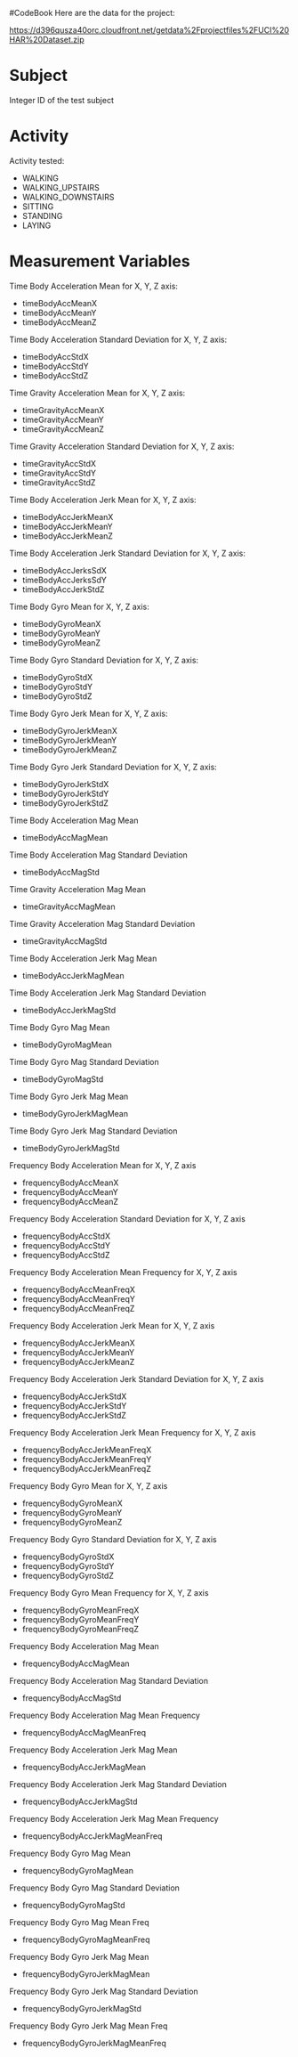#CodeBook
Here are the data for the project: 

https://d396qusza40orc.cloudfront.net/getdata%2Fprojectfiles%2FUCI%20HAR%20Dataset.zip 

Subject
=========================================
Integer ID of the test subject


Activity
=========================================
Activity tested:

- WALKING
- WALKING_UPSTAIRS
- WALKING_DOWNSTAIRS
- SITTING
- STANDING
- LAYING

Measurement Variables
=========================================

Time Body Acceleration Mean for X, Y, Z axis:

- timeBodyAccMeanX               
- timeBodyAccMeanY                 
- timeBodyAccMeanZ

Time Body Acceleration Standard Deviation for X, Y, Z axis:

- timeBodyAccStdX             
- timeBodyAccStdY                 
- timeBodyAccStdZ

Time Gravity Acceleration Mean for X, Y, Z axis:

- timeGravityAccMeanX                   
- timeGravityAccMeanY 
- timeGravityAccMeanZ

Time Gravity Acceleration Standard Deviation for X, Y, Z axis:

- timeGravityAccStdX
- timeGravityAccStdY
- timeGravityAccStdZ

Time Body Acceleration Jerk Mean for X, Y, Z axis:

- timeBodyAccJerkMeanX  
- timeBodyAccJerkMeanY
- timeBodyAccJerkMeanZ

Time Body Acceleration Jerk Standard Deviation for X, Y, Z axis:
               
- timeBodyAccJerksSdX       
- timeBodyAccJerksSdY 
- timeBodyAccJerkStdZ
          
Time Body Gyro Mean for X, Y, Z axis:

- timeBodyGyroMeanX
- timeBodyGyroMeanY  
- timeBodyGyroMeanZ 

Time Body Gyro Standard Deviation for X, Y, Z axis:

- timeBodyGyroStdX
- timeBodyGyroStdY   
- timeBodyGyroStdZ

Time Body Gyro Jerk Mean for X, Y, Z axis:

- timeBodyGyroJerkMeanX
- timeBodyGyroJerkMeanY
- timeBodyGyroJerkMeanZ

Time Body Gyro Jerk Standard Deviation for X, Y, Z axis:

- timeBodyGyroJerkStdX
- timeBodyGyroJerkStdY  
- timeBodyGyroJerkStdZ

Time Body Acceleration Mag Mean

-  timeBodyAccMagMean  

Time Body Acceleration Mag Standard Deviation

-  timeBodyAccMagStd

Time Gravity Acceleration Mag Mean

-  timeGravityAccMagMean

Time Gravity Acceleration Mag Standard Deviation

- timeGravityAccMagStd

Time Body Acceleration Jerk Mag Mean
                                     
- timeBodyAccJerkMagMean

Time Body Acceleration Jerk Mag Standard Deviation

- timeBodyAccJerkMagStd

Time Body Gyro Mag Mean

- timeBodyGyroMagMean

Time Body Gyro Mag Standard Deviation

- timeBodyGyroMagStd

Time Body Gyro Jerk Mag Mean

- timeBodyGyroJerkMagMean

Time Body Gyro Jerk Mag Standard Deviation

- timeBodyGyroJerkMagStd

Frequency Body Acceleration Mean for X, Y, Z axis

- frequencyBodyAccMeanX
- frequencyBodyAccMeanY
- frequencyBodyAccMeanZ

Frequency Body Acceleration Standard Deviation for X, Y, Z axis

- frequencyBodyAccStdX
- frequencyBodyAccStdY
- frequencyBodyAccStdZ

Frequency Body Acceleration Mean Frequency for X, Y, Z axis

- frequencyBodyAccMeanFreqX
- frequencyBodyAccMeanFreqY
- frequencyBodyAccMeanFreqZ

Frequency Body Acceleration Jerk Mean for X, Y, Z axis

- frequencyBodyAccJerkMeanX
- frequencyBodyAccJerkMeanY
- frequencyBodyAccJerkMeanZ

Frequency Body Acceleration Jerk Standard Deviation for X, Y, Z axis

- frequencyBodyAccJerkStdX
- frequencyBodyAccJerkStdY
- frequencyBodyAccJerkStdZ

Frequency Body Acceleration Jerk Mean Frequency for X, Y, Z axis

- frequencyBodyAccJerkMeanFreqX
- frequencyBodyAccJerkMeanFreqY
- frequencyBodyAccJerkMeanFreqZ

Frequency Body Gyro Mean for X, Y, Z axis
    
- frequencyBodyGyroMeanX
- frequencyBodyGyroMeanY
- frequencyBodyGyroMeanZ

Frequency Body Gyro Standard Deviation for X, Y, Z axis

- frequencyBodyGyroStdX
- frequencyBodyGyroStdY
- frequencyBodyGyroStdZ

Frequency Body Gyro Mean Frequency for X, Y, Z axis

- frequencyBodyGyroMeanFreqX
- frequencyBodyGyroMeanFreqY
- frequencyBodyGyroMeanFreqZ

Frequency Body Acceleration Mag Mean

- frequencyBodyAccMagMean

Frequency Body Acceleration Mag Standard Deviation

- frequencyBodyAccMagStd

Frequency Body Acceleration Mag Mean Frequency

- frequencyBodyAccMagMeanFreq

Frequency Body Acceleration Jerk Mag Mean

- frequencyBodyAccJerkMagMean

Frequency Body Acceleration Jerk Mag Standard Deviation

- frequencyBodyAccJerkMagStd

Frequency Body Acceleration Jerk Mag Mean Frequency

- frequencyBodyAccJerkMagMeanFreq

Frequency Body Gyro Mag Mean

- frequencyBodyGyroMagMean

Frequency Body Gyro Mag Standard Deviation

- frequencyBodyGyroMagStd

Frequency Body Gyro Mag Mean Freq

- frequencyBodyGyroMagMeanFreq

Frequency Body Gyro Jerk Mag Mean

- frequencyBodyGyroJerkMagMean

Frequency Body Gyro Jerk Mag Standard Deviation

- frequencyBodyGyroJerkMagStd

Frequency Body Gyro Jerk Mag Mean Freq

- frequencyBodyGyroJerkMagMeanFreq

